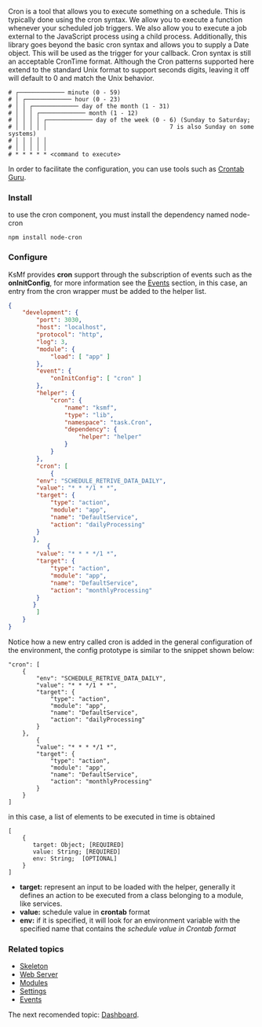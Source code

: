 Cron is a tool that allows you to execute something on a schedule. This is typically done using the cron syntax. We allow you to execute a function whenever your scheduled job triggers. We also allow you to execute a job external to the JavaScript process using a child process. Additionally, this library goes beyond the basic cron syntax and allows you to supply a Date object. This will be used as the trigger for your callback. Cron syntax is still an acceptable CronTime format. Although the Cron patterns supported here extend to the standard Unix format to support seconds digits, leaving it off will default to 0 and match the Unix behavior.

```
# ┌───────────── minute (0 - 59)
# │ ┌───────────── hour (0 - 23)
# │ │ ┌───────────── day of the month (1 - 31)
# │ │ │ ┌───────────── month (1 - 12)
# │ │ │ │ ┌───────────── day of the week (0 - 6) (Sunday to Saturday;
# │ │ │ │ │                                   7 is also Sunday on some systems)
# │ │ │ │ │
# │ │ │ │ │
# * * * * * <command to execute>
```

In order to facilitate the configuration, you can use tools such as [Crontab Guru](https://crontab.guru/).


### Install 
to use the cron component, you must install the dependency named node-cron 

```
npm install node-cron
```

### Configure
KsMf provides **cron** support through the subscription of events such as the **onInitConfig**, for more information see the [Events](./advanced.events.md) section, in this case, an entry from the cron wrapper must be added to the helper list.
```json
{
    "development": {
        "port": 3030,
        "host": "localhost",
        "protocol": "http",
        "log": 3,
        "module": {
            "load": [ "app" ]
        },
        "event": {
            "onInitConfig": [ "cron" ]
        },
        "helper": {
            "cron": {
                "name": "ksmf",
                "type": "lib",
                "namespace": "task.Cron",
                "dependency": {
                    "helper": "helper"
                }
            }
        },
        "cron": [
            {
		"env": "SCHEDULE_RETRIVE_DATA_DAILY",
		"value": "* * */1 * *",
		"target": {
			"type": "action",
			"module": "app",
			"name": "DefaultService",
			"action": "dailyProcessing"
		}
	   },
           {
		"value": "* * * */1 *",
		"target": {
			"type": "action",
			"module": "app",
			"name": "DefaultService",
			"action": "monthlyProcessing"
		}
	   }
        ]
    }
}
```

Notice how a new entry called cron is added in the general configuration of the environment, the config prototype is similar to the snippet shown below:  
```
"cron": [
	{
		"env": "SCHEDULE_RETRIVE_DATA_DAILY",
		"value": "* * */1 * *",
		"target": {
			"type": "action",
			"module": "app",
			"name": "DefaultService",
			"action": "dailyProcessing"
		}
	},
        {
		"value": "* * * */1 *",
		"target": {
			"type": "action",
			"module": "app",
			"name": "DefaultService",
			"action": "monthlyProcessing"
		}
	}
]
```
in this case, a list of elements to be executed in time is obtained
```
[
    {
       target: Object; [REQUIRED]
       value: String; [REQUIRED]
       env: String;  [OPTIONAL]
    }
]
```
+ **target:** represent an input to be loaded with the helper, generally it defines an action to be executed from a class belonging to a module, like services.
+ **value:** schedule value in **crontab** format
+ **env:** if it is specified, it will look for an environment variable with the specified name that contains the *schedule value in Crontab format*

### Related topics 
+ [Skeleton](./common.project.skeleton.md)
+ [Web Server](./advanced.app.web.md)
+ [Modules](./common.modules.md)
+ [Settings](./advanced.setting.md)
+ [Events](./advanced.events.md)

The next recomended topic: [Dashboard](./application.dashboard.md).

